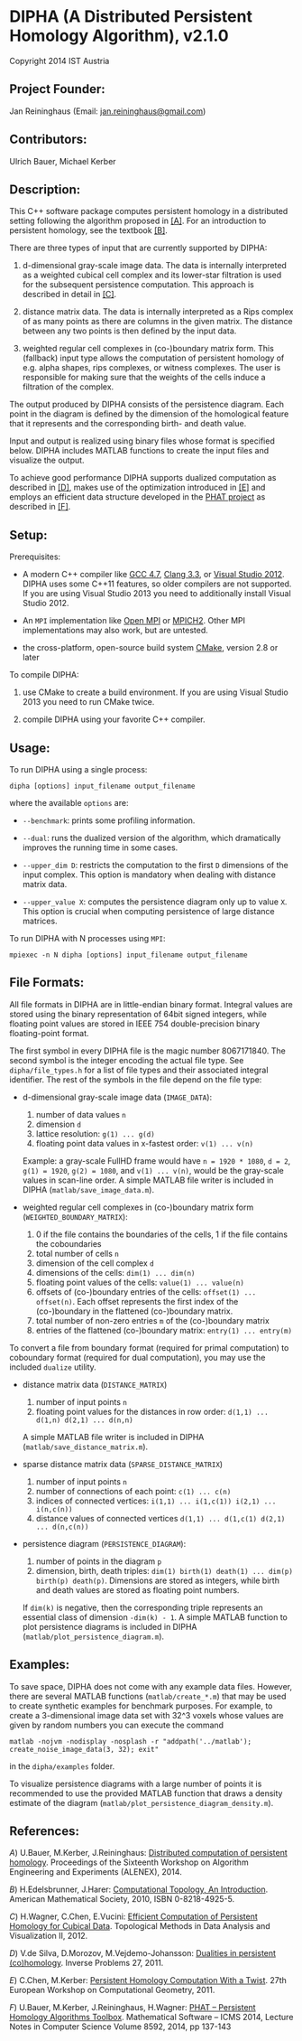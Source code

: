# DIPHA (A Distributed Persistent Homology Algorithm), v2.1.0
Copyright 2014 IST Austria
## Project Founder: 

Jan Reininghaus (Email: jan.reininghaus@gmail.com)


## Contributors: 

Ulrich Bauer, Michael Kerber


## Description:

This C++ software package computes persistent homology in a distributed setting following the algorithm proposed in [[A]](http://dx.doi.org/10.1137/1.9781611973198.4). For an introduction to persistent homology, see the textbook [[B]](http://www.ams.org/bookstore-getitem/item=mbk-69). 

There are three types of input that are currently supported by DIPHA:	

  1. d-dimensional gray-scale image data. The data is internally interpreted as a weighted cubical cell complex and its lower-star filtration is used for the subsequent persistence computation. This approach is described in detail in [[C]](http://link.springer.com/chapter/10.1007%2F978-3-642-23175-9_7).
  
  2. distance matrix data. The data is internally interpreted as a Rips complex of as many points as there are columns in the given matrix. The distance between any two points is then defined by the input data.

  3. weighted regular cell complexes in (co-)boundary matrix form. This (fallback) input type allows the computation of persistent homology of e.g. alpha shapes, rips complexes, or witness complexes. The user is responsible for making sure that the weights of the cells induce a filtration of the complex.
  
The output produced by DIPHA consists of the persistence diagram. Each point in the diagram is defined by the dimension of the homological feature that it represents and the corresponding birth- and death value. 

Input and output is realized using binary files whose format is specified below. DIPHA includes MATLAB functions to create the input files and visualize the output.

To achieve good performance DIPHA supports dualized computation as described in [[D]](http://citeseerx.ist.psu.edu/viewdoc/summary?doi=10.1.1.225.5421), makes use of the optimization introduced in [[E]](http://citeseerx.ist.psu.edu/viewdoc/summary?doi=10.1.1.224.6560) and employs an efficient data structure developed in the [PHAT project](http://phat.googlecode.com/) as described in [[F]](https://people.mpi-inf.mpg.de/~mkerber/bkrw-pphat.pdf).

## Setup:

Prerequisites:

  * A modern C++ compiler like [GCC 4.7](http://gcc.gnu.org/), [Clang 3.3](http://clang.llvm.org/), or [Visual Studio 2012](http://www.microsoft.com/en-us/download/details.aspx?id=34673). DIPHA uses some C++11 features, so older compilers are not supported. If you are using Visual Studio 2013 you need to additionally install Visual Studio 2012.

  * An `MPI` implementation like [Open MPI](http://www.open-mpi.org/)  or [MPICH2](http://www.mpich.org/). Other MPI implementations may also work, but are untested.

  * the cross-platform, open-source build system [CMake](http://www.cmake.org/), version 2.8 or later

To compile DIPHA:

  1. use CMake to create a build environment. If you are using Visual Studio 2013 you need to run CMake twice.
  
  2. compile DIPHA using your favorite C++ compiler.

## Usage:

To run DIPHA using a single process:
```
dipha [options] input_filename output_filename
```
where the available `options` are:

  * `--benchmark`: prints some profiling information.

  * `--dual`: runs the dualized version of the algorithm, which dramatically improves the running time in some cases.
  
  * `--upper_dim D`: restricts the computation to the first `D` dimensions of the input complex. This option is mandatory when dealing with distance matrix data.
  
  * `--upper_value X`: computes the persistence diagram only up to value `X`. This option is crucial when computing persistence of large distance matrices.

To run DIPHA with N processes using `MPI`:
```
mpiexec -n N dipha [options] input_filename output_filename
```

## File Formats:

All file formats in DIPHA are in little-endian binary format. Integral values are stored using the binary representation of 64bit signed integers, while floating point values are stored in IEEE 754 double-precision binary floating-point format.

The first symbol in every DIPHA file is the magic number 8067171840. The second symbol is the integer encoding the actual file type. See `dipha/file_types.h` for a list of file types and their associated integral identifier. The rest of the symbols in the file depend on the file type:

  * d-dimensional gray-scale image data (`IMAGE_DATA`):
    1. number of data values `n` 
    2. dimension `d` 
    3. lattice resolution: `g(1) ... g(d)` 
    4. floating point data values in x-fastest order: `v(1) ... v(n)` 
	
    Example: a gray-scale FullHD frame would have `n = 1920 * 1080`, `d = 2`, `g(1) = 1920`, `g(2) = 1080`, and `v(1) ... v(n)`, would be the gray-scale values in scan-line order.
    A simple MATLAB file writer is included in DIPHA (`matlab/save_image_data.m`).
	
  * weighted regular cell complexes in (co-)boundary matrix form (`WEIGHTED_BOUNDARY_MATRIX`):
    1. 0 if the file contains the boundaries of the cells, 1 if the file contains the coboundaries 
    2. total number of cells `n`
    3. dimension of the cell complex `d`
    4. dimensions of the cells: `dim(1) ... dim(n)`
    5. floating point values of the cells: `value(1) ... value(n)`
    6. offsets of (co-)boundary entries of the cells: `offset(1) ... offset(n)`. Each offset represents the first index of the (co-)boundary in the flattened (co-)boundary matrix.
    7. total number of non-zero entries `m` of the (co-)boundary matrix 
    8. entries of the flattened (co-)boundary matrix: `entry(1) ... entry(m)`
	
  To convert a file from boundary format (required for primal computation) to coboundary format (required for dual computation), you may use the included `dualize` utility.
    
  * distance matrix data (`DISTANCE_MATRIX`)
    1. number of input points `n` 
    2. floating point values for the distances in row order: `d(1,1) ... d(1,n) d(2,1) ... d(n,n)`
	
    A simple MATLAB file writer is included in DIPHA (`matlab/save_distance_matrix.m`).

  * sparse distance matrix data (`SPARSE_DISTANCE_MATRIX`)
    1. number of input points `n`
    2. number of connections of each point: `c(1) ... c(n)`
    3. indices of connected vertices: `i(1,1) ... i(1,c(1)) i(2,1) ... i(n,c(n))`
    4. distance values of connected vertices `d(1,1) ... d(1,c(1) d(2,1) ... d(n,c(n))`

  * persistence diagram (`PERSISTENCE_DIAGRAM`):
    1. number of points in the diagram `p`
    2. dimension, birth, death triples: `dim(1) birth(1) death(1) ... dim(p) birth(p) death(p)`. Dimensions are stored as integers, while birth and death values are stored as floating point numbers.
	
    If `dim(k)` is negative, then the corresponding triple represents an essential class of dimension `-dim(k) - 1`.
    A simple MATLAB function to plot persistence diagrams is included in DIPHA (`matlab/plot_persistence_diagram.m`).
    
## Examples:
To save space, DIPHA does not come with any example data files. However, there are several MATLAB functions (`matlab/create_*.m`) that may be used to create synthetic examples for benchmark purposes. For example, to create a 3-dimensional image data set with 32^3 voxels whose values are given by random numbers you can execute the command
```
matlab -nojvm -nodisplay -nosplash -r "addpath('../matlab'); create_noise_image_data(3, 32); exit"
```
in the `dipha/examples` folder.

To visualize persistence diagrams with a large number of points it is recommended to use the provided MATLAB function that draws a density estimate of the diagram (`matlab/plot_persistence_diagram_density.m`).
 
## References:
*A*) U.Bauer, M.Kerber, J.Reininghaus: [Distributed computation of persistent homology](http://dx.doi.org/10.1137/1.9781611973198.4). Proceedings of the Sixteenth Workshop on Algorithm Engineering and Experiments (ALENEX), 2014.

*B*) H.Edelsbrunner, J.Harer: [Computational Topology, An Introduction](http://www.ams.org/bookstore-getitem/item=mbk-69). American Mathematical Society, 2010, ISBN 0-8218-4925-5.

*C*) H.Wagner, C.Chen, E.Vucini: [Efficient Computation of Persistent Homology for Cubical Data](http://link.springer.com/chapter/10.1007%2F978-3-642-23175-9_7). Topological Methods in Data Analysis and Visualization II, 2012.

*D*) V.de Silva, D.Morozov, M.Vejdemo-Johansson: [Dualities in persistent (co)homology](http://citeseerx.ist.psu.edu/viewdoc/summary?doi=10.1.1.225.5421). Inverse Problems 27, 2011.

*E*) C.Chen, M.Kerber: [Persistent Homology Computation With a Twist](http://citeseerx.ist.psu.edu/viewdoc/summary?doi=10.1.1.224.6560). 27th European Workshop on Computational Geometry, 2011.

*F*) U.Bauer, M.Kerber, J.Reininghaus, H.Wagner: [PHAT – Persistent Homology Algorithms Toolbox](https://people.mpi-inf.mpg.de/~mkerber/bkrw-pphat.pdf). Mathematical Software – ICMS 2014, Lecture Notes in Computer Science Volume 8592, 2014, pp 137-143
  
